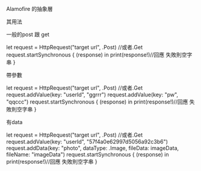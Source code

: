 Alamofire 的抽象層

其用法

一般的post 跟 get

let request = HttpRequest("target url", .Post)  //或者.Get
    request.startSynchronous { (response) in
         print(response!)//回應 失敗則空字串
    }
    
帶參數

let request = HttpRequest("target url", .Post) //或者.Get
    request.addValue(key: "userId", "ggrrr")
    request.addValue(key: "pw", "qqccc")
    request.startSynchronous { (response) in
         print(response!)//回應 失敗則空字串
    }

有data

let request = HttpRequest("target url", .Post) //或者.Get
    request.addValue(key: "userId", "57f4a0e62997d5056a92c3b6")
    request.addData(key: "photo", dataType: .Image, fileData: imageData, fileName: "imageData")
    request.startSynchronous { (response) in
        print(response!)//回應 失敗則空字串
    }
